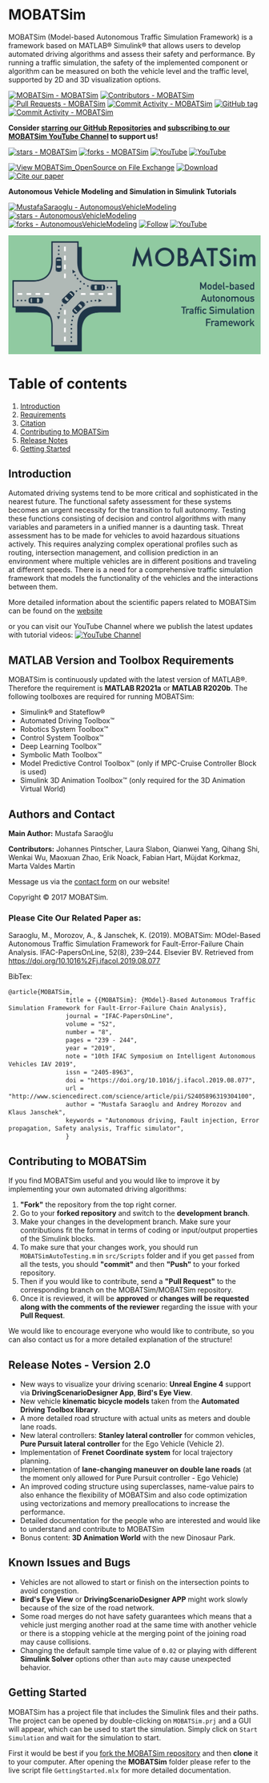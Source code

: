 # **MOBATSim**

MOBATSim (Model-based Autonomous Traffic Simulation Framework) is a framework based on MATLAB® Simulink® that allows users to develop automated driving algorithms and assess their safety and performance. By running a traffic simulation, the safety of the implemented component or algorithm can be measured on both the vehicle level and the traffic level, supported by 2D and 3D visualization options.

[![MOBATSim - MOBATSim](https://img.shields.io/static/v1?label=MOBATSim&message=MOBATSim&color=96D1AA&logo=github)](https://github.com/MOBATSim/MOBATSim)
[![Contributors - MOBATSim](https://img.shields.io/github/contributors/MOBATSim/MOBATSim)](https://github.com/MOBATSim/MOBATSim/graphs/contributors)
[![Pull Requests - MOBATSim](https://img.shields.io/github/issues-pr-closed/MOBATSim/MOBATSim?color=g&logoColor=0)](https://github.com/MOBATSim/MOBATSim/pulls)
[![Commit Activity - MOBATSim](https://img.shields.io/github/commit-activity/m/MOBATSim/MOBATSim)](https://github.com/MOBATSim/MOBATSim/pulse)
[![GitHub tag](https://img.shields.io/github/tag/MOBATSim/MOBATSim?include_prereleases=&sort=semver&color=96D1AA)](https://github.com/MOBATSim/MOBATSim/releases/)
[![Commit Activity - MOBATSim](https://img.shields.io/github/commits-since/MOBATSim/MOBATSim/v2.0.0?color=%23ccff00&label=commits%20since%20last%20release)](https://github.com/MOBATSim/MOBATSim/commits)



**Consider [starring our GitHub Repositories](https://github.com/MOBATSim/MOBATSim/stargazers) and [subscribing to our MOBATSim YouTube Channel](https://www.youtube.com/c/MOBATSim) to support us!**


[![stars - MOBATSim](https://img.shields.io/github/stars/MOBATSim/MOBATSim?style=social)](https://github.com/MOBATSim/MOBATSim/stargazers)
[![forks - MOBATSim](https://img.shields.io/github/forks/MOBATSim/MOBATSim?style=social)](https://github.com/MOBATSim/MOBATSim/fork)
[![YouTube](https://img.shields.io/youtube/channel/views/UCVP9SDdAH_TcXCfGsGFQ09Q?style=social)](https://www.youtube.com/c/MOBATSim)
[![YouTube](https://img.shields.io/youtube/channel/subscribers/UCVP9SDdAH_TcXCfGsGFQ09Q?style=social)](https://www.youtube.com/c/MOBATSim)

[![View MOBATSim_OpenSource on File Exchange](https://www.mathworks.com/matlabcentral/images/matlab-file-exchange.svg)](https://www.mathworks.com/matlabcentral/fileexchange/78444-mobatsim)
[![Download](https://img.shields.io/badge/MATLAB-R2020b-orange)](https://github.com/MOBATSim/MOBATSim/releases/tag/v1.0.2)
[![Cite our paper](https://img.shields.io/badge/Cite%20our%20paper-BibTex-blueviolet)](#citation)

**Autonomous Vehicle Modeling and Simulation in Simulink Tutorials**

[![MustafaSaraoglu - AutonomousVehicleModeling](https://img.shields.io/static/v1?label=MustafaSaraoglu&message=AutonomousVehicleModeling&color=orange&logo=github)](https://github.com/MustafaSaraoglu/AutonomousVehicleModeling)
[![stars - AutonomousVehicleModeling](https://img.shields.io/github/stars/MustafaSaraoglu/AutonomousVehicleModeling?style=social)](https://github.com/MustafaSaraoglu/AutonomousVehicleModeling/stargazers)
[![forks - AutonomousVehicleModeling](https://img.shields.io/github/forks/MustafaSaraoglu/AutonomousVehicleModeling?style=social)](https://github.com/MustafaSaraoglu/AutonomousVehicleModeling/fork)
[![Follow](https://img.shields.io/github/followers/MustafaSaraoglu?style=social)](https://github.com/MustafaSaraoglu)
[![YouTube](https://img.shields.io/youtube/likes/MS66nlDOmRY?style=social&withDislikes)](https://www.youtube.com/watch?v=MS66nlDOmRY&list=PLNNL3443z4lHTmBFrrur6aYhJnwvITqWM)


<img src="img/logo_big.jpg" alt="Combined Image" />

# Table of contents
1. [Introduction](#introduction)
2. [Requirements](#requirements)
3. [Citation](#citation)
4. [Contributing to MOBATSim](#contribution)
5. [Release Notes](#releasenotes)
6. [Getting Started](#gettingstarted)

<a name="introduction"></a>
## Introduction

Automated driving systems tend to be more critical and sophisticated in the nearest future. The functional safety assessment for these systems becomes an urgent necessity for the transition to full autonomy. Testing these functions consisting of decision and control algorithms with many variables and parameters in a unified manner is a daunting task. Threat assessment has to be made for vehicles to avoid hazardous situations actively. This requires analyzing complex operational profiles such as routing, intersection management, and collision prediction in an environment where multiple vehicles are in different positions and traveling at different speeds. There is a need for a comprehensive traffic simulation framework that models the functionality of the vehicles and the interactions between them.

More detailed information about the scientific papers related to MOBATSim can be found on the [website](https://mobatsim.com/)

or you can visit our YouTube Channel where we publish the latest updates with tutorial videos:
[![YouTube Channel](http://img.youtube.com/vi/3Wz3D1v-lL8/0.jpg)](https://www.youtube.com/c/MOBATSim)

<a name="requirements"></a>
## **MATLAB Version and Toolbox Requirements** 


MOBATSim is continuously updated with the latest version of MATLAB®. Therefore the requirement is **MATLAB R2021a** or **MATLAB R2020b**. The following toolboxes are required for running MOBATSim:

* Simulink® and Stateflow®
* Automated Driving Toolbox™
* Robotics System Toolbox™
* Control System Toolbox™
* Deep Learning Toolbox™
* Symbolic Math Toolbox™
* Model Predictive Control Toolbox™  (only if MPC-Cruise Controller Block is used)
* Simulink 3D Animation Toolbox™ (only required for the 3D Animation Virtual World)

<a name="citation"></a>
## Authors and Contact 

**Main Author:** Mustafa Saraoğlu

**Contributors:** Johannes Pintscher, Laura Slabon, Qianwei Yang, Qihang Shi, Wenkai Wu, Maoxuan Zhao, Erik Noack, Fabian Hart, Müjdat Korkmaz, Marta Valdes Martin

Message us via the [contact form](https://mobatsim.com/contact/) on our website!

Copyright © 2017 MOBATSim.

### Please Cite Our Related Paper as:

Saraoglu, M., Morozov, A., & Janschek, K. (2019). MOBATSim: MOdel-Based Autonomous Traffic Simulation Framework for Fault-Error-Failure Chain Analysis. IFAC-PapersOnLine, 52(8), 239–244. Elsevier BV. Retrieved from https://doi.org/10.1016%2Fj.ifacol.2019.08.077

BibTex:
```
@article{MOBATSim,
                title = {{MOBATSim}: {MOdel}-Based Autonomous Traffic Simulation Framework for Fault-Error-Failure Chain Analysis},
                journal = "IFAC-PapersOnLine",
                volume = "52",
                number = "8",
                pages = "239 - 244",
                year = "2019",
                note = "10th IFAC Symposium on Intelligent Autonomous Vehicles IAV 2019",
                issn = "2405-8963",
                doi = "https://doi.org/10.1016/j.ifacol.2019.08.077",
                url = "http://www.sciencedirect.com/science/article/pii/S2405896319304100",
                author = "Mustafa Saraoglu and Andrey Morozov and Klaus Janschek",
                keywords = "Autonomous driving, Fault injection, Error propagation, Safety analysis, Traffic simulator",
                }
```
<a name="contribution"></a>
## Contributing to MOBATSim 

If you find MOBATSim useful and you would like to improve it by implementing your own automated driving algorithms:
1. **"Fork"** the repository from the top right corner.
2. Go to your **forked repository** and switch to the **development branch**.
3. Make your changes in the development branch. Make sure your contributions fit the format in terms of coding or input/output properties of the Simulink blocks.
4. To make sure that your changes work, you should run `MOBATSimAutoTesting.m` in `src/Scripts` folder and if you get `passed` from all the tests, you should **"commit"** and then **"Push"** to your forked repository.
5. Then if you would like to contribute, send a **"Pull Request"** to the corresponding branch on the MOBATSim/MOBATSim repository.
6. Once it is reviewed, it will be **approved** or **changes will be requested along with the comments of the reviewer** regarding the issue with your **Pull Request**.

We would like to encourage everyone who would like to contribute, so you can also contact us for a more detailed explanation of the structure!

<a name="releasenotes"></a>
## Release Notes - Version 2.0

* New ways to visualize your driving scenario: **Unreal Engine 4** support via **DrivingScenarioDesigner App**, **Bird's Eye View**.
* New vehicle **kinematic bicycle models** taken from the **Automated Driving Toolbox library**.
* A more detailed road structure with actual units as meters and double lane roads.
* New lateral controllers: **Stanley lateral controller** for common vehicles, **Pure Pursuit lateral controller** for the Ego Vehicle (Vehicle 2).
* Implementation of **Frenet Coordinate system** for local trajectory planning.
* Implementation of **lane-changing maneuver on double lane roads** (at the moment only allowed for Pure Pursuit controller - Ego Vehicle)
* An improved coding structure using superclasses, name-value pairs to also enhance the flexibility of MOBATSim and also code optimization using vectorizations and memory preallocations to increase the performance.
* Detailed documentation for the people who are interested and would like to understand and contribute to MOBATSim
* Bonus content: **3D Animation World** with the new Dinosaur Park.

## Known Issues and Bugs

* Vehicles are not allowed to start or finish on the intersection points to avoid congestion.
* **Bird's Eye View** or **DrivingScenarioDesigner APP** might work slowly because of the size of the road network.
* Some road merges do not have safety guarantees which means that a vehicle just merging another road at the same time with another vehicle or there is a stopping vehicle at the merging point of the joining road may cause collisions.
* Changing the default sample time value of `0.02` or playing with different **Simulink Solver** options other than `auto` may cause unexpected behavior.

<a name="gettingstarted"></a>
## Getting Started

MOBATSim has a project file that includes the Simulink files and their paths. The project can be opened by double-clicking on `MOBATSim.prj` and a GUI will appear, which can be used to start the simulation. Simply click on `Start Simulation` and wait for the simulation to start.



First it would be best if you [fork the MOBATSim repository](https://github.com/MOBATSim/MOBATSim/fork) and then **clone** it to your computer. After opening the **MOBATSim** folder please refer to the live script file `GettingStarted.mlx` for more detailed documentation.
